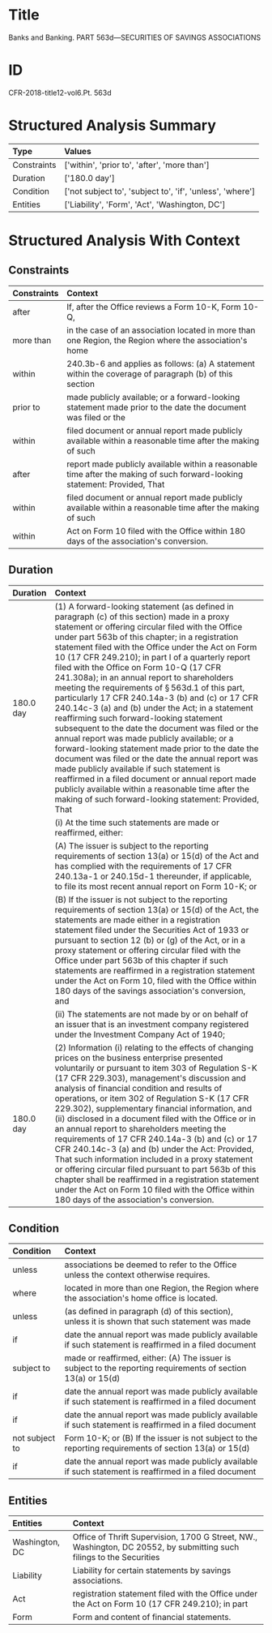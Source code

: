 # Title

 Banks and Banking. PART 563d—SECURITIES OF SAVINGS ASSOCIATIONS


# ID

 CFR-2018-title12-vol6.Pt. 563d


# Structured Analysis Summary

| Type        | Values                                                    |
|:------------|:----------------------------------------------------------|
| Constraints | ['within', 'prior to', 'after', 'more than']              |
| Duration    | ['180.0 day']                                             |
| Condition   | ['not subject to', 'subject to', 'if', 'unless', 'where'] |
| Entities    | ['Liability', 'Form', 'Act', 'Washington, DC']            |


# Structured Analysis With Context

 


## Constraints

| Constraints   | Context                                                                                                                    |
|:--------------|:---------------------------------------------------------------------------------------------------------------------------|
| after         | If,  after the Office reviews a Form 10-K, Form 10-Q,                                                                      |
| more than     | in the case of an association located in more than one Region, the Region where the association's home                     |
| within        | 240.3b-6 and applies as follows: (a) A statement within the coverage of paragraph (b) of this section                      |
| prior to      | made publicly available; or a forward-looking statement made prior to the date the document was filed or the               |
| within        | filed document or annual report made publicly available within a reasonable time after the making of such                  |
| after         | report made publicly available within a reasonable time after the making of such forward-looking statement: Provided, That |
| within        | filed document or annual report made publicly available within a reasonable time after the making of such                  |
| within        | Act on Form 10 filed with the Office within  180 days of the association's conversion.                                     |


## Duration

| Duration   | Context                                                                                                                                                                                                                                                                                                                                                                                                                                                                                                                                                                                                                                                                                                                                                                                                                                                                                                                                                                                                                                                     |
|:-----------|:------------------------------------------------------------------------------------------------------------------------------------------------------------------------------------------------------------------------------------------------------------------------------------------------------------------------------------------------------------------------------------------------------------------------------------------------------------------------------------------------------------------------------------------------------------------------------------------------------------------------------------------------------------------------------------------------------------------------------------------------------------------------------------------------------------------------------------------------------------------------------------------------------------------------------------------------------------------------------------------------------------------------------------------------------------|
| 180.0 day  | (1) A forward-looking statement (as defined in paragraph (c) of this section) made in a proxy statement or offering circular filed with the Office under part 563b of this chapter; in a registration statement filed with the Office under the Act on Form 10 (17 CFR 249.210); in part I of a quarterly report filed with the Office on Form 10-Q (17 CFR 241.308a); in an annual report to shareholders meeting the requirements of &#167;&#8201;563d.1 of this part, particularly 17 CFR 240.14a-3 (b) and (c) or 17 CFR 240.14c-3 (a) and (b) under the Act; in a statement reaffirming such forward-looking statement subsequent to the date the document was filed or the annual report was made publicly available; or a forward-looking statement made prior to the date the document was filed or the date the annual report was made publicly available if such statement is reaffirmed in a filed document or annual report made publicly available within a reasonable time after the making of such forward-looking statement: Provided, That |
|            |             (i) At the time such statements are made or reaffirmed, either:                                                                                                                                                                                                                                                                                                                                                                                                                                                                                                                                                                                                                                                                                                                                                                                                                                                                                                                                                                                 |
|            |             (A) The issuer is subject to the reporting requirements of section 13(a) or 15(d) of the Act and has complied with the requirements of 17 CFR 240.13a-1 or 240.15d-1 thereunder, if applicable, to file its most recent annual report on Form 10-K; or                                                                                                                                                                                                                                                                                                                                                                                                                                                                                                                                                                                                                                                                                                                                                                                          |
|            |             (B) If the issuer is not subject to the reporting requirements of section 13(a) or 15(d) of the Act, the statements are made either in a registration statement filed under the Securities Act of 1933 or pursuant to section 12 (b) or (g) of the Act, or in a proxy statement or offering circular filed with the Office under part 563b of this chapter if such statements are reaffirmed in a registration statement under the Act on Form 10, filed with the Office within 180 days of the savings association's conversion, and                                                                                                                                                                                                                                                                                                                                                                                                                                                                                                           |
|            |             (ii) The statements are not made by or on behalf of an issuer that is an investment company registered under the Investment Company Act of 1940;                                                                                                                                                                                                                                                                                                                                                                                                                                                                                                                                                                                                                                                                                                                                                                                                                                                                                                |
| 180.0 day  | (2) Information (i) relating to the effects of changing prices on the business enterprise presented voluntarily or pursuant to item 303 of Regulation S-K (17 CFR 229.303), management's discussion and analysis of financial condition and results of operations, or item 302 of Regulation S-K (17 CFR 229.302), supplementary financial information, and (ii) disclosed in a document filed with the Office or in an annual report to shareholders meeting the requirements of 17 CFR 240.14a-3 (b) and (c) or 17 CFR 240.14c-3 (a) and (b) under the Act: Provided, That such information included in a proxy statement or offering circular filed pursuant to part 563b of this chapter shall be reaffirmed in a registration statement under the Act on Form 10 filed with the Office within 180 days of the association's conversion.                                                                                                                                                                                                                |


## Condition

| Condition      | Context                                                                                                       |
|:---------------|:--------------------------------------------------------------------------------------------------------------|
| unless         | associations be deemed to refer to the Office unless  the context otherwise requires.                         |
| where          | located in more than one Region, the Region where  the association's home office is located.                  |
| unless         | (as defined in paragraph (d) of this section), unless it is shown that such statement was made                |
| if             | date the annual report was made publicly available if such statement is reaffirmed in a filed document        |
| subject to     | made or reaffirmed, either: (A) The issuer is subject to the reporting requirements of section 13(a) or 15(d) |
| if             | date the annual report was made publicly available if such statement is reaffirmed in a filed document        |
| if             | date the annual report was made publicly available if such statement is reaffirmed in a filed document        |
| not subject to | Form 10-K; or (B) If the issuer is not subject to the reporting requirements of section 13(a) or 15(d)        |
| if             | date the annual report was made publicly available if such statement is reaffirmed in a filed document        |


## Entities

| Entities       | Context                                                                                                              |
|:---------------|:---------------------------------------------------------------------------------------------------------------------|
| Washington, DC | Office of Thrift Supervision, 1700 G Street, NW., Washington, DC 20552, by submitting such filings to the Securities |
| Liability      | Liability  for certain statements by savings associations.                                                           |
| Act            | registration statement filed with the Office under the Act on Form 10 (17 CFR 249.210); in part                      |
| Form           | Form  and content of financial statements.                                                                           |


